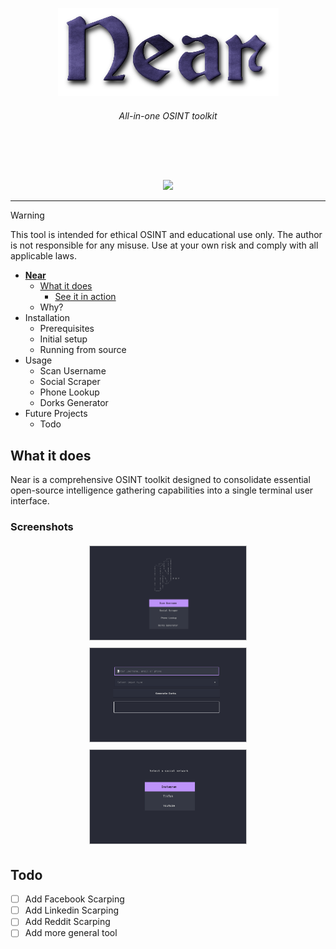 <a id="top"></a>

<p align="center">
    <img src="images/logo.png">
</p>

 <h6><p align="center">
 All-in-one OSINT toolkit
</p></h6>
</p>

<br>

<p align="center">
  <img src="https://img.shields.io/badge/release-v0.0.1-141449" alt=""/>
  <img src="https://img.shields.io/badge/written in-python-141449" alt=""/>
  <img src="https://img.shields.io/badge/author-rdWei-141449" alt=""/>
</p>

<p align="center">
    <img src="images/demo.gif">
</p>

---
> [!WARNING]
> This tool is intended for ethical OSINT and educational use only. The author is not responsible for any misuse. Use at your own risk and comply with all applicable laws.

- [**Near**](#top)
    - [What it does](#what-it-does)
        - [See it in action](#see-it-in-action)
    - Why?
- Installation
    - Prerequisites
    - Initial setup
    - Running from source
- Usage
    - Scan Username
    - Social Scraper
    - Phone Lookup
    - Dorks Generator
- Future Projects
    - Todo

## What it does
Near is a comprehensive OSINT toolkit designed to consolidate essential open-source intelligence gathering capabilities into a single terminal user interface.

### Screenshots
<p align="center">
  <img src="images/screenshot1.png" width="250" height="150" style="object-fit: cover; margin:4px; border:1px solid #ccc;" />
  <img src="images/screenshot2.png" width="250" height="150" style="object-fit: cover; margin:4px; border:1px solid #ccc;" />
  <img src="images/screenshot3.png" width="250" height="150" style="object-fit: cover; margin:4px; border:1px solid #ccc;" />
</p>

## Todo
- [ ] Add Facebook Scarping 
- [ ] Add Linkedin Scarping  
- [ ] Add Reddit Scarping  
- [ ] Add more general tool
